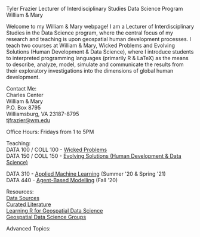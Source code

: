 Tyler Frazier
Lecturer of Interdisciplinary Studies 
Data Science Program 
William & Mary

Welcome to my William & Mary webpage! I am a Lecturer of Interdisciplinary Studies in the Data Science program, where the central focus of my research and teaching is upon geospatial human development processes.   I teach two courses at William & Mary, Wicked Problems and Evolving Solutions (Human Development & Data Science), where I introduce students to interpreted programming languages (primarily R & LaTeX) as the means to describe, analyze, model, simulate and communicate the results from their exploratory investigations into the dimensions of global human development.  

Contact Me:  
Charles Center  
William & Mary  
P.O. Box 8795  
Williamsburg, VA 23187-8795   
<a href = "mailto: tjfrazier@wm.edu">tjfrazier@wm.edu</a>

Office Hours: Fridays from 1 to 5PM

Teaching:  
DATA 100 / COLL 100  -  <a href = "https://tyler-frazier.github.io/wicked_problems/">Wicked Problems</a>  
DATA 150 / COLL 150  -  <a href = "https://tyler-frazier.github.io/evolving_solutions/">Evolving Solutions (Human Development & Data Science)</a>  

DATA 310 - <a href = "https://tyler-frazier.github.io/applied_machine_learning/">Applied Machine Learning</a> (Summer '20 & Spring '21)  
DATA 440 - <a href = "https://tyler-frazier.github.io/agent_based_models/">Agent-Based Modelling</a> (Fall '20)



Resources:  
<a href = "https://tyler-frazier.github.io/geohumanpro/data">Data Sources</a>  
<a href = "https://tyler-frazier.github.io/geohumanpro/research">Curated Literature</a>  
<a href = "https://tyler-frazier.github.io/geohumanpro/learning">Learning R for Geospatial Data Science</a>  
<a href = "https://tyler-frazier.github.io/geohumanpro/groups">Geospatial Data Science Groups</a>

Advanced Topics:
